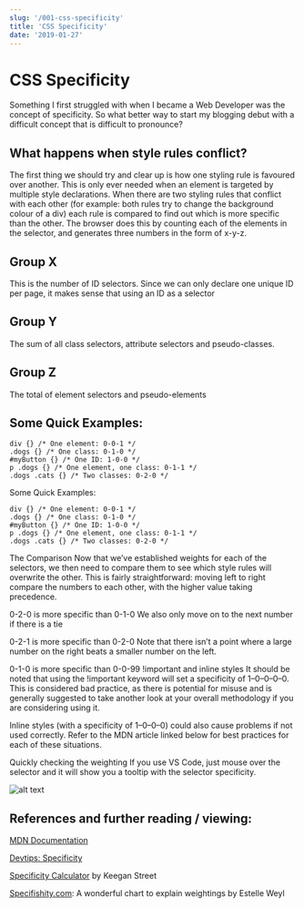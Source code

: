 ```yaml
---
slug: '/001-css-specificity'
title: 'CSS Specificity'
date: '2019-01-27'
---
```


# CSS Specificity

Something I first struggled with when I became a Web Developer was the concept of specificity. So what better way to start my blogging debut with a difficult concept that is difficult to pronounce?

## What happens when style rules conflict?

The first thing we should try and clear up is how one styling rule is favoured over another. This is only ever needed when an element is targeted by multiple style declarations. When there are two styling rules that conflict with each other (for example: both rules try to change the background colour of a div) each rule is compared to find out which is more specific than the other. The browser does this by counting each of the elements in the selector, and generates three numbers in the form of x-y-z.

## Group X

This is the number of ID selectors. Since we can only declare one unique ID per page, it makes sense that using an ID as a selector

## Group Y

The sum of all class selectors, attribute selectors and pseudo-classes.

## Group Z

The total of element selectors and pseudo-elements

## Some Quick Examples:

```
div {} /* One element: 0-0-1 */
.dogs {} /* One class: 0-1-0 */
#myButton {} /* One ID: 1-0-0 */
p .dogs {} /* One element, one class: 0-1-1 */
.dogs .cats {} /* Two classes: 0-2-0 */
```

Some Quick Examples:

```
div {} /* One element: 0-0-1 */
.dogs {} /* One class: 0-1-0 */
#myButton {} /* One ID: 1-0-0 */
p .dogs {} /* One element, one class: 0-1-1 */
.dogs .cats {} /* Two classes: 0-2-0 */
```

The Comparison
Now that we’ve established weights for each of the selectors, we then need to compare them to see which style rules will overwrite the other. This is fairly straightforward: moving left to right compare the numbers to each other, with the higher value taking precedence.

0-2-0 is more specific than 0-1-0
We also only move on to the next number if there is a tie

0-2-1 is more specific than 0-2-0
Note that there isn’t a point where a large number on the right beats a smaller number on the left.

0-1-0 is more specific than 0-0-99
!important and inline styles
It should be noted that using the !important keyword will set a specificity of 1–0–0–0–0. This is considered bad practice, as there is potential for misuse and is generally suggested to take another look at your overall methodology if you are considering using it.

Inline styles (with a specificity of 1–0–0–0) could also cause problems if not used correctly. Refer to the MDN article linked below for best practices for each of these situations.

Quickly checking the weighting
If you use VS Code, just mouse over the selector and it will show you a tooltip with the selector specificity.

![alt text](https://image 'VS Code mouseover')

## References and further reading / viewing:

[MDN Documentation](https://developer.mozilla.org/en-US/docs/Web/CSS/Specificity)

[Devtips: Specificity](https://www.youtube.com/watch?v=fy07HYm-geM&index=6&list=PLqGj3iMvMa4IOmy04kDxh_hqODMqoeeCy)

[Specificity Calculator](https://specificity.keegan.st/) by Keegan Street

[Specifishity.com](https://specifishity.com/): A wonderful chart to explain weightings by Estelle Weyl
